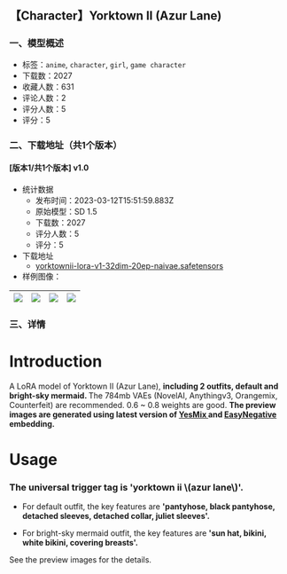 ## 【Character】Yorktown II (Azur Lane)
### 一、模型概述

- 标签：`anime`, `character`, `girl`, `game character`
- 下载数：2027
- 收藏人数：631
- 评论人数：2
- 评分人数：5
- 评分：5

### 二、下载地址（共1个版本）

#### [版本1/共1个版本] v1.0

- 统计数据
  - 发布时间：2023-03-12T15:51:59.883Z
  - 原始模型：SD 1.5
  - 下载数：2027
  - 评分人数：5
  - 评分：5
- 下载地址
  - [yorktownii-lora-v1-32dim-20ep-naivae.safetensors](https://civitai.com/api/download/models/22186)
- 样例图像：

| <img src="https://image.civitai.com/xG1nkqKTMzGDvpLrqFT7WA/4132c96a-7d10-4da2-6bcc-2faf389ba100/width=450/237843.jpeg" /> | <img src="https://image.civitai.com/xG1nkqKTMzGDvpLrqFT7WA/81d6483a-01d3-46f5-3880-f90b0d4ef500/width=450/237854.jpeg" /> | <img src="https://image.civitai.com/xG1nkqKTMzGDvpLrqFT7WA/adbdac14-fcf4-44cb-25f1-5f47321b0600/width=450/237853.jpeg" /> | <img src="https://image.civitai.com/xG1nkqKTMzGDvpLrqFT7WA/62c2d458-4e2e-48ff-c2e9-f17ee4d77700/width=450/237852.jpeg" /> |
| ---- | ---- | ---- | ---- |


### 三、详情
<h1>Introduction</h1><p>A LoRA model of Yorktown II (Azur Lane), <strong>including 2 outfits, default and bright-sky mermaid. </strong>The 784mb VAEs (NovelAI, Anythingv3, Orangemix, Counterfeit) are recommended. 0.6 ~ 0.8 weights are good. <strong>The preview images are generated using latest version of </strong><a target="_blank" rel="ugc" href="https://civitai.com/models/9139/yesmix"><strong>YesMix </strong></a><strong>and </strong><a target="_blank" rel="ugc" href="https://civitai.com/models/7808/easynegative"><strong>EasyNegative </strong></a><strong>embedding.</strong></p><h1>Usage</h1><h3><strong>The universal trigger tag is 'yorktown ii \(azur lane\)'.</strong></h3><ul><li><p>For default outfit, the key features are <strong>'pantyhose, black pantyhose, detached sleeves, detached collar, juliet sleeves'.</strong></p><p></p></li><li><p>For bright-sky mermaid outfit, the key features are <strong>'sun hat, bikini, white bikini, covering breasts'.</strong></p></li></ul><p>See the preview images for the details.</p>